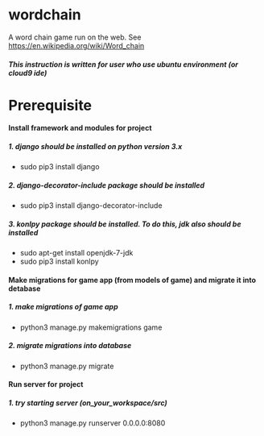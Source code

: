 # wordchain
A word chain game run on the web. See https://en.wikipedia.org/wiki/Word_chain

##### This instruction is written for user who use ubuntu environment (or cloud9 ide)

# Prerequisite
#### Install framework and modules for project
##### 1. django should be installed on python version 3.x
  * sudo pip3 install django

##### 2. django-decorator-include package should be installed
  * sudo pip3 install django-decorator-include

##### 3. konlpy package should be installed. To do this, jdk also should be installed
  * sudo apt-get install openjdk-7-jdk
  * sudo pip3 install konlpy

#### Make migrations for game app (from models of game) and migrate it into detabase
##### 1. make migrations of game app
  * python3 manage.py makemigrations game

##### 2. migrate migrations into database
  * python3 manage.py migrate

#### Run server for project
##### 1. try starting server (on_your_workspace/src)
  * python3 manage.py runserver 0.0.0.0:8080
